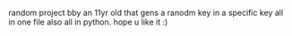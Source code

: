 random project bby an 11yr old that gens a ranodm key in a specific key all in one file also all in python.
hope u like it :)
